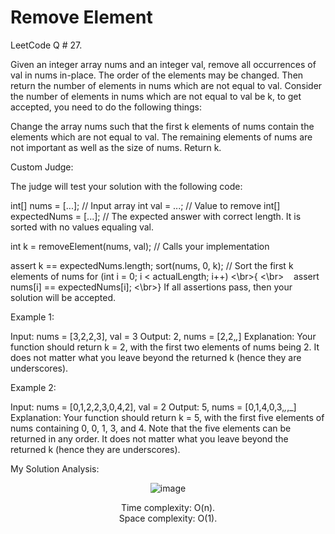 # Remove Element

LeetCode Q # 27.

Given an integer array nums and an integer val, remove all occurrences of val in nums in-place. The order of the elements may be changed. Then return the number of elements in nums which are not equal to val. Consider the number of elements in nums which are not equal to val be k, to get accepted, you need to do the following things:

Change the array nums such that the first k elements of nums contain the elements which are not equal to val. The remaining elements of nums are not important as well as the size of nums. Return k.

Custom Judge:

The judge will test your solution with the following code:

int[] nums = [...]; // Input array
int val = ...; // Value to remove
int[] expectedNums = [...]; // The expected answer with correct length. It is sorted with no values equaling val.

int k = removeElement(nums, val); // Calls your implementation

assert k == expectedNums.length;
sort(nums, 0, k); // Sort the first k elements of nums
for (int i = 0; i < actualLength; i++) <\br>{
    <\br>&nbsp;&nbsp;&nbsp;&nbsp;assert nums[i] == expectedNums[i];
<\br>}
If all assertions pass, then your solution will be accepted.

Example 1:

Input: nums = [3,2,2,3], val = 3
Output: 2, nums = [2,2,_,_]
Explanation: Your function should return k = 2, with the first two elements of nums being 2.
It does not matter what you leave beyond the returned k (hence they are underscores).

Example 2:

Input: nums = [0,1,2,2,3,0,4,2], val = 2
Output: 5, nums = [0,1,4,0,3,_,_,_]
Explanation: Your function should return k = 5, with the first five elements of nums containing 0, 0, 1, 3, and 4.
Note that the five elements can be returned in any order.
It does not matter what you leave beyond the returned k (hence they are underscores).

My Solution Analysis:

<div align = "center">

  ![image](https://github.com/xo-azeem/Remove-Element-LeetCode/assets/171427226/31b7b452-3f8e-47c6-bcdc-209cc040f423)

  Time complexity: O(n).</br>Space complexity: O(1).
</div>
